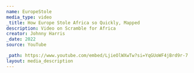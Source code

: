 ```yaml
---
name: EuropeStole
media_type: video
_title: How Europe Stole Africa so Quickly, Mapped
description: Video on Scramble for Africa 
creator: Johnny Harris
_date: 2022
source: YouTube

_path: https://www.youtube.com/embed/LjieOlWXwTw?si=YqGUoWF4jBrd9r-7
layout: media_description
---
```

